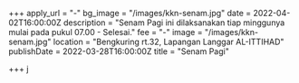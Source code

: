 +++
apply_url = "-"
bg_image = "/images/kkn-senam.jpg"
date = 2022-04-02T16:00:00Z
description = "Senam Pagi ini dilaksanakan tiap minggunya mulai pada pukul 07.00 - Selesai."
fee = "-"
image = "/images/kkn-senam.jpg"
location = "Bengkuring rt.32, Lapangan Langgar AL-ITTIHAD"
publishDate = 2022-03-28T16:00:00Z
title = "Senam Pagi"

+++
j